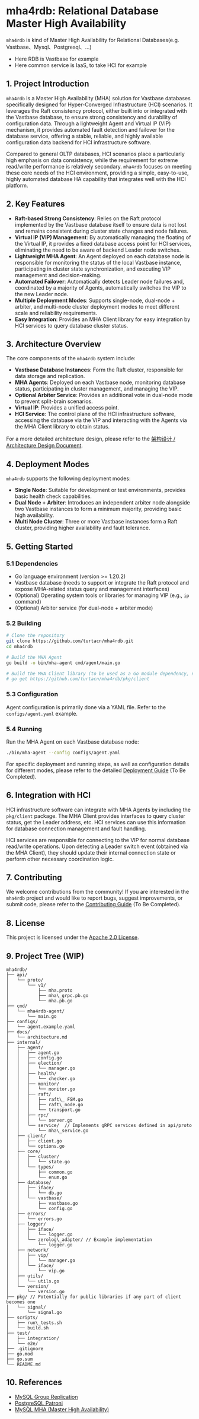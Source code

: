 # mha4rdb: Relational Database Master High Availability 

`mha4rdb` is kind of Master High Availability for Relational Databases(e.g. Vastbase、Mysql、Postgresql、...)

* Here RDB is Vastbase for example
* Here common service is IaaS, to take HCI for example

## 1. Project Introduction

`mha4rdb` is a Master High Availability (MHA) solution for Vastbase databases specifically designed for Hyper-Converged Infrastructure (HCI) scenarios. It leverages the Raft consistency protocol, either built into or integrated with the Vastbase database, to ensure strong consistency and durability of configuration data. Through a lightweight Agent and Virtual IP (VIP) mechanism, it provides automated fault detection and failover for the database service, offering a stable, reliable, and highly available configuration data backend for HCI infrastructure software.

Compared to general OLTP databases, HCI scenarios place a particularly high emphasis on data consistency, while the requirement for extreme read/write performance is relatively secondary. `mha4rdb` focuses on meeting these core needs of the HCI environment, providing a simple, easy-to-use, highly automated database HA capability that integrates well with the HCI platform.

## 2. Key Features

* **Raft-based Strong Consistency**: Relies on the Raft protocol implemented by the Vastbase database itself to ensure data is not lost and remains consistent during cluster state changes and node failures.
* **Virtual IP (VIP) Management**: By automatically managing the floating of the Virtual IP, it provides a fixed database access point for HCI services, eliminating the need to be aware of backend Leader node switches.
* **Lightweight MHA Agent**: An Agent deployed on each database node is responsible for monitoring the status of the local Vastbase instance, participating in cluster state synchronization, and executing VIP management and decision-making.
* **Automated Failover**: Automatically detects Leader node failures and, coordinated by a majority of Agents, automatically switches the VIP to the new Leader node.
* **Multiple Deployment Modes**: Supports single-node, dual-node + arbiter, and multi-node cluster deployment modes to meet different scale and reliability requirements.
* **Easy Integration**: Provides an MHA Client library for easy integration by HCI services to query database cluster status.

## 3. Architecture Overview

The core components of the `mha4rdb` system include:

* **Vastbase Database Instances**: Form the Raft cluster, responsible for data storage and replication.
* **MHA Agents**: Deployed on each Vastbase node, monitoring database status, participating in cluster management, and managing the VIP.
* **Optional Arbiter Service**: Provides an additional vote in dual-node mode to prevent split-brain scenarios.
* **Virtual IP**: Provides a unified access point.
* **HCI Service**: The control plane of the HCI infrastructure software, accessing the database via the VIP and interacting with the Agents via the MHA Client library to obtain status.

For a more detailed architecture design, please refer to the [架构设计 / Architecture Design Document](docs/architecture.md).

## 4. Deployment Modes

`mha4rdb` supports the following deployment modes:

* **Single Node**: Suitable for development or test environments, provides basic health check capabilities.
* **Dual Node + Arbiter**: Introduces an independent arbiter node alongside two Vastbase instances to form a minimum majority, providing basic high availability.
* **Multi Node Cluster**: Three or more Vastbase instances form a Raft cluster, providing higher availability and fault tolerance.

## 5. Getting Started

### 5.1 Dependencies

* Go language environment (version >= 1.20.2)
* Vastbase database (needs to support or integrate the Raft protocol and expose MHA-related status query and management interfaces)
* (Optional) Operating system tools or libraries for managing VIP (e.g., `ip` command)
* (Optional) Arbiter service (for dual-node + arbiter mode)

### 5.2 Building

```bash
# Clone the repository
git clone https://github.com/turtacn/mha4rdb.git
cd mha4rdb

# Build the MHA Agent
go build -o bin/mha-agent cmd/agent/main.go

# Build the MHA Client library (to be used as a Go module dependency, no separate executable needed)
# go get https://github.com/turtacn/mha4rdb/pkg/client
````

### 5.3 Configuration

Agent configuration is primarily done via a YAML file. Refer to the `configs/agent.yaml` example.

### 5.4 Running

Run the MHA Agent on each Vastbase database node:

```bash
./bin/mha-agent --config configs/agent.yaml
```

For specific deployment and running steps, as well as configuration details for different modes, please refer to the detailed [Deployment Guide](https://www.google.com/search?q=docs/deployment_guide.md) (To Be Completed).

## 6\. Integration with HCI

HCI infrastructure software can integrate with MHA Agents by including the `pkg/client` package. The MHA Client provides interfaces to query cluster status, get the Leader address, etc. HCI services can use this information for database connection management and fault handling.

HCI services are responsible for connecting to the VIP for normal database read/write operations. Upon detecting a Leader switch event (obtained via the MHA Client), they should update their internal connection state or perform other necessary coordination logic.

## 7\. Contributing

We welcome contributions from the community\! If you are interested in the `mha4rdb` project and would like to report bugs, suggest improvements, or submit code, please refer to the [Contributing Guide](https://www.google.com/search?q=CONTRIBUTING.md) (To Be Completed).

## 8\. License

This project is licensed under the [Apache 2.0 License](https://www.google.com/search?q=LICENSE).

## 9\. Project Tree (WIP)

```text
mha4rdb/
├── api/
│   └── proto/
│       └── v1/
│           ├── mha.proto
│           ├── mha\_grpc.pb.go
│           └── mha.pb.go
├── cmd/
│   └── mha4rdb-agent/
│       └── main.go
├── configs/
│   └── agent.example.yaml
├── docs/
│   └── architecture.md
├── internal/
│   ├── agent/
│   │   ├── agent.go
│   │   ├── config.go
│   │   ├── election/
│   │   │   └── manager.go
│   │   ├── health/
│   │   │   └── checker.go
│   │   ├── monitor/
│   │   │   └── monitor.go
│   │   ├── raft/
│   │   │   ├── raft\_ FSM.go
│   │   │   ├── raft\_node.go
│   │   │   └── transport.go
│   │   ├── rpc/
│   │   │   └── server.go
│   │   └── service/  // Implements gRPC services defined in api/proto
│   │       └── mha\_service.go
│   ├── client/
│   │   ├── client.go
│   │   └── options.go
│   ├── core/
│   │   ├── cluster/
│   │   │   └── state.go
│   │   └── types/
│   │       ├── common.go
│   │       └── enum.go
│   ├── database/
│   │   ├── iface/
│   │   │   └── db.go
│   │   └── vastbase/
│   │       ├── vastbase.go
│   │       └── config.go
│   ├── errors/
│   │   └── errors.go
│   ├── logger/
│   │   ├── iface/
│   │   │   └── logger.go
│   │   └── zerolog\_adapter/ // Example implementation
│   │       └── logger.go
│   ├── network/
│   │   ├── vip/
│   │   │   └── manager.go
│   │   └── iface/
│   │       └── vip.go
│   ├── utils/
│   │   └── utils.go
│   └── version/
│       └── version.go
├── pkg/ // Potentially for public libraries if any part of client becomes one
│   └── signal/
│       └── signal.go
├── scripts/
│   ├── run\_tests.sh
│   └── build.sh
├── test/
│   ├── integration/
│   └── e2e/
├── .gitignore
├── go.mod
├── go.sum
└── README.md

```

## 10\. References
  * [MySQL Group Replication](https://dev.mysql.com/doc/refman/8.0/en/group-replication.html)
  * [PostgreSQL Patroni](https://patroni.readthedocs.io/en/latest/)
  * [MySQL MHA (Master High Availability)](https://github.com/yoshinorim/mha4mysql)
